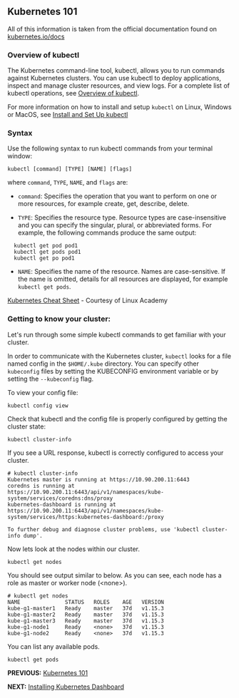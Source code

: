 ## Kubernetes 101

All of this information is taken from the official documentation found on  [kubernetes.io/docs](https://kubernetes.io/docs/)

### Overview of kubectl

The Kubernetes command-line tool, kubectl, allows you to run commands against Kubernetes clusters. You can use kubectl to deploy applications, inspect and manage cluster resources, and view logs. For a complete list of kubectl operations, see [Overview of kubectl](https://kubernetes.io/docs/reference/kubectl/overview/).

For more information on how to install and setup `kubectl` on Linux, Windows or MacOS, see [Install and Set Up kubectl](https://kubernetes.io/docs/tasks/tools/install-kubectl/)

### Syntax
Use the following syntax to run kubectl commands from your terminal window:

`kubectl [command] [TYPE] [NAME] [flags]`

where `command`, `TYPE`, `NAME`, and `flags` are:

* `command`: Specifies the operation that you want to perform on one or more resources, for example create, get, describe, delete.

* `TYPE`: Specifies the resource type. Resource types are case-insensitive and you can specify the singular, plural, or abbreviated forms. For example, the following commands produce the same output:
```
  kubectl get pod pod1
  kubectl get pods pod1
  kubectl get po pod1
```

* `NAME`: Specifies the name of the resource. Names are case-sensitive. If the name is omitted, details for all resources are displayed, for example `kubectl get pods`.

[Kubernetes Cheat Sheet](Kubernetes-Cheat-Sheet.pdf) - Courtesy of Linux Academy


### Getting to know your cluster:

Let's run through some simple kubectl commands to get familiar with your cluster.

In order to communicate with the Kubernetes cluster, `kubectl` looks for a file named config in the `$HOME/.kube` directory. You can specify other `kubeconfig` files by setting the KUBECONFIG environment variable or by setting the `--kubeconfig` flag.

To view your config file:
```
kubectl config view
```


Check that kubectl and the config file is properly configured by getting the cluster state:

```
kubectl cluster-info
```
If you see a URL response, kubectl is correctly configured to access your cluster.

```
# kubectl cluster-info
Kubernetes master is running at https://10.90.200.11:6443
coredns is running at https://10.90.200.11:6443/api/v1/namespaces/kube-system/services/coredns:dns/proxy
kubernetes-dashboard is running at https://10.90.200.11:6443/api/v1/namespaces/kube-system/services/https:kubernetes-dashboard:/proxy

To further debug and diagnose cluster problems, use 'kubectl cluster-info dump'.
```

Now lets look at the nodes within our cluster.
```
kubectl get nodes
```
You should see output similar to below. As you can see, each node has a role as master or worker node (\<none>).
```
# kubectl get nodes
NAME              STATUS   ROLES    AGE   VERSION
kube-g1-master1   Ready    master   37d   v1.15.3
kube-g1-master2   Ready    master   37d   v1.15.3
kube-g1-master3   Ready    master   37d   v1.15.3
kube-g1-node1     Ready    <none>   37d   v1.15.3
kube-g1-node2     Ready    <none>   37d   v1.15.3
```

You can list any available pods.
```
kubectl get pods
```


**PREVIOUS:** [Kubernetes 101](kubernetes101.md)

**NEXT:** [Installing Kubernetes Dashboard](dashboard.md)
